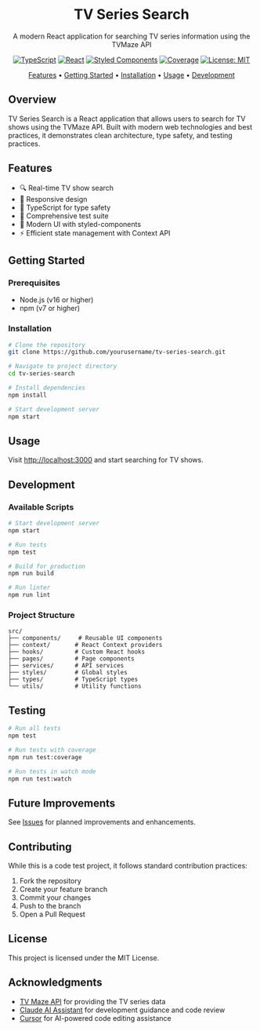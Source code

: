 <div align="center">

# TV Series Search

A modern React application for searching TV series information using the TVMaze API

[![TypeScript](https://img.shields.io/badge/TypeScript-4.9.5-blue.svg)](https://www.typescriptlang.org/)
[![React](https://img.shields.io/badge/React-18.2.0-blue.svg)](https://reactjs.org/)
[![Styled Components](https://img.shields.io/badge/Styled_Components-5.3.9-pink.svg)](https://styled-components.com/)
[![Coverage](https://img.shields.io/badge/Coverage-85%25-green.svg)](https://github.com/yourusername/tv-series-search)
[![License: MIT](https://img.shields.io/badge/License-MIT-yellow.svg)](https://opensource.org/licenses/MIT)

[Features](#features) •
[Getting Started](#getting-started) •
[Installation](#installation) •
[Usage](#usage) •
[Development](#development)

</div>

## Overview

TV Series Search is a React application that allows users to search for TV shows using the TVMaze API. Built with modern web technologies and best practices, it demonstrates clean architecture, type safety, and testing practices.

## Features

- 🔍 Real-time TV show search
- 📱 Responsive design
- 🎯 TypeScript for type safety
- 🧪 Comprehensive test suite
- 🎨 Modern UI with styled-components
- ⚡ Efficient state management with Context API

## Getting Started

### Prerequisites

- Node.js (v16 or higher)
- npm (v7 or higher)

### Installation

```bash
# Clone the repository
git clone https://github.com/yourusername/tv-series-search.git

# Navigate to project directory
cd tv-series-search

# Install dependencies
npm install

# Start development server
npm start
```

## Usage

Visit [http://localhost:3000](http://localhost:3000) and start searching for TV shows.

## Development

### Available Scripts

```bash
# Start development server
npm start

# Run tests
npm test

# Build for production
npm run build

# Run linter
npm run lint
```

### Project Structure

```
src/
├── components/     # Reusable UI components
├── context/       # React Context providers
├── hooks/         # Custom React hooks
├── pages/         # Page components
├── services/      # API services
├── styles/        # Global styles
├── types/         # TypeScript types
└── utils/         # Utility functions
```

## Testing

```bash
# Run all tests
npm test

# Run tests with coverage
npm run test:coverage

# Run tests in watch mode
npm run test:watch
```

## Future Improvements

See [Issues](https://github.com/AliAghel/tv-series-search/issues) for planned improvements and enhancements.

## Contributing

While this is a code test project, it follows standard contribution practices:

1. Fork the repository
2. Create your feature branch
3. Commit your changes
4. Push to the branch
5. Open a Pull Request

## License

This project is licensed under the MIT License.

## Acknowledgments

- [TV Maze API](https://www.tvmaze.com/api) for providing the TV series data
- [Claude AI Assistant](https://claude.ai) for development guidance and code review
- [Cursor](https://cursor.sh) for AI-powered code editing assistance

